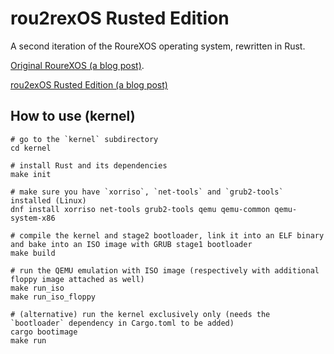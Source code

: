 # rou2rexOS Rusted Edition

A second iteration of the RoureXOS operating system, rewritten in Rust.

[Original RoureXOS (a blog post)](https://krusty.space/projects/rourexos/).

[rou2exOS Rusted Edition (a blog post)](https://blog.vxn.dev/rou2exos-rusted-edition)

## How to use (kernel)

```shell
# go to the `kernel` subdirectory
cd kernel

# install Rust and its dependencies
make init

# make sure you have `xorriso`, `net-tools` and `grub2-tools` installed (Linux)
dnf install xorriso net-tools grub2-tools qemu qemu-common qemu-system-x86

# compile the kernel and stage2 bootloader, link it into an ELF binary and bake into an ISO image with GRUB stage1 bootloader
make build

# run the QEMU emulation with ISO image (respectively with additional floppy image attached as well)
make run_iso
make run_iso_floppy

# (alternative) run the kernel exclusively only (needs the `bootloader` dependency in Cargo.toml to be added)
cargo bootimage
make run
```

